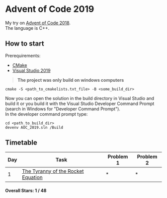 # Advent of Code 2019

My try on [Advent of Code 2018](https://adventofcode.com/2019). <br>
The language is C++.

## How to start

Prerequirements:
- [CMake](https://cmake.org/)
- [Visual Studio 2019](https://visualstudio.microsoft.com/)

> **The project was only build on windows computers**

```shell
cmake -S <path_to_cmakelists.txt_file> -B <some_build_dir>
```
Now you can open the solution in the build directory in Visual
Studio and build it or you build it with the Visual Studio Developer Command Prompt (search in Windows for "Developer Command Prompt"). <br>
In the developer command prompt type:
```shell
cd <path_to_build_dir>
devenv AOC_2019.sln /Build
```

## Timetable

| Day           | Task          | Problem 1 | Problem 2 |
| ------------- | ------------- | ------------- | ------------- |
| 1             | [The Tyranny of the Rocket Equation](https://adventofcode.com/2019/day/1) | * | * |
#### Overall Stars:  1 / 48